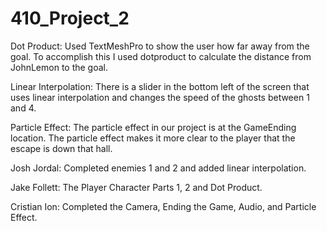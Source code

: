 # 410_Project_2

Dot Product: Used TextMeshPro to show the user how far away from the goal. To accomplish this I used dotproduct to calculate the distance from JohnLemon to the goal.

Linear Interpolation: There is a slider in the bottom left of the screen that uses linear interpolation and changes the speed of the ghosts between 1 and 4.

Particle Effect: The particle effect in our project is at the GameEnding location. The particle effect makes it more clear to the player that the escape is down that hall.

Josh Jordal: Completed enemies 1 and 2 and added linear interpolation.

Jake Follett: The Player Character Parts 1, 2 and Dot Product.

Cristian Ion: Completed the Camera, Ending the Game, Audio, and Particle Effect.
